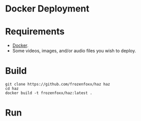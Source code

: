 # Docker Deployment

# Requirements

* [Docker](https://www.docker.io/).
* Some videos, images, and/or audio files you wish to deploy.

# Build

```
git clone https://github.com/frozenfoxx/haz haz
cd haz
docker build -t frozenfoxx/haz:latest .
```

# Run
